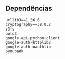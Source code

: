 ## Dependências
```shell
urllib3==1.26.6
cryptography==38.0.2
s3fs
boto3
google-api-python-client
google-auth-httplib2
google-auth-oauthlib
pynubank
```